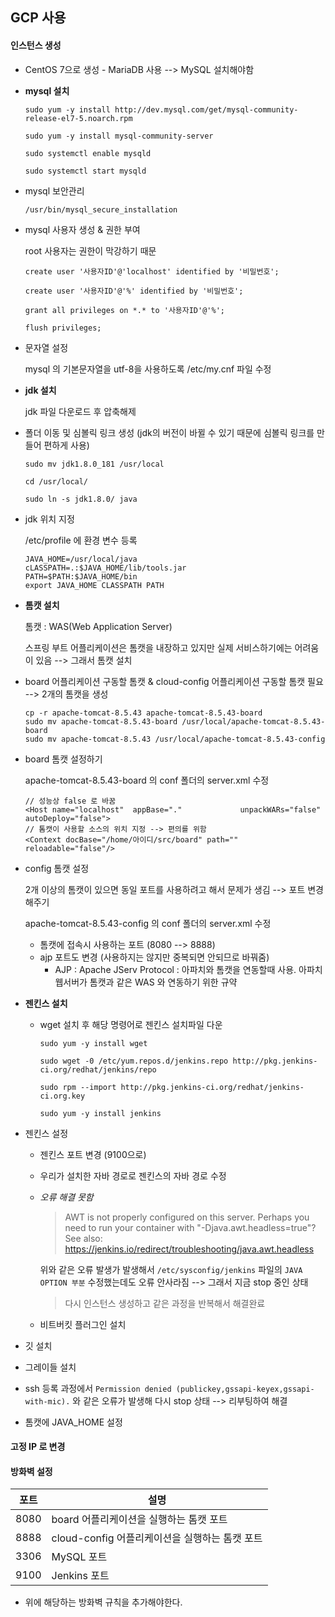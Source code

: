 ## GCP 사용

#### 인스턴스 생성

- CentOS 7으로 생성 - MariaDB 사용 --> MySQL  설치해야함 



- **mysql 설치** 

  `sudo yum -y install http://dev.mysql.com/get/mysql-community-release-el7-5.noarch.rpm`

  `sudo yum -y install mysql-community-server`

  `sudo systemctl enable mysqld`

  `sudo systemctl start mysqld`

- mysql 보안관리 

  `/usr/bin/mysql_secure_installation`

- mysql 사용자 생성 & 권한 부여 

  root 사용자는 권한이 막강하기 때문 

  `create user '사용자ID'@'localhost' identified by '비밀번호';`

  `create user '사용자ID'@'%' identified by '비밀번호';`

  `grant all privileges on *.* to '사용자ID'@'%';`

  `flush privileges;`

- 문자열 설정 

  mysql 의 기본문자열을 utf-8을 사용하도록 /etc/my.cnf 파일 수정 



- **jdk 설치**

  jdk 파일 다운로드 후 압축해제

- 폴더 이동 및 심볼릭 링크 생성 (jdk의 버전이 바뀔 수 있기 때문에 심볼릭 링크를 만들어 편하게 사용)

  `sudo mv jdk1.8.0_181 /usr/local`

  `cd /usr/local/`

  `sudo ln -s jdk1.8.0/ java`

- jdk 위치 지정

  /etc/profile 에 환경 변수 등록 

  ```
  JAVA_HOME=/usr/local/java
  cLASSPATH=.:$JAVA_HOME/lib/tools.jar
  PATH=$PATH:$JAVA_HOME/bin
  export JAVA_HOME CLASSPATH PATH
  ```

  

- **톰캣 설치**

  톰캣 : WAS(Web Application Server)

  스프링 부트 어플리케이션은 톰캣을 내장하고 있지만 실제 서비스하기에는 어려움이 있음 --> 그래서 톰캣 설치

- board 어플리케이션 구동할 톰캣 & cloud-config 어플리케이션 구동할 톰캣 필요 --> 2개의 톰캣을 생성 

  ```
  cp -r apache-tomcat-8.5.43 apache-tomcat-8.5.43-board
  sudo mv apache-tomcat-8.5.43-board /usr/local/apache-tomcat-8.5.43-board
  sudo mv apache-tomcat-8.5.43 /usr/local/apache-tomcat-8.5.43-config
  ```

- board 톰캣 설정하기 

  apache-tomcat-8.5.43-board 의 conf 폴더의 server.xml 수정 

  ```
  // 성능상 false 로 바꿈 
  <Host name="localhost"  appBase="."             unpackWARs="false" autoDeploy="false">        
  // 톰캣이 사용할 소스의 위치 지정 --> 편의를 위함 
  <Context docBase="/home/아이디/src/board" path="" reloadable="false"/>
  ```

- config 톰캣 설정 

  2개 이상의 톰캣이 있으면 동일 포트를 사용하려고 해서 문제가 생김 --> 포트 변경해주기 

  apache-tomcat-8.5.43-config 의 conf 폴더의 server.xml 수정

  - 톰캣에 접속시 사용하는 포트 (8080 --> 8888)
  - ajp 포트도 변경 (사용하지는 않지만 중복되면 안되므로 바꿔줌) 
    - AJP : Apache JServ Protocol : 아파치와 톰캣을 연동할때 사용. 아파치 웹서버가 톰캣과 같은 WAS 와 연동하기 위한 규약



- **젠킨스 설치**

  - wget 설치 후 해당 명령어로 젠킨스 설치파일 다운

    `sudo yum -y install wget`

    `sudo wget -0 /etc/yum.repos.d/jenkins.repo http://pkg.jenkins-ci.org/redhat/jenkins/repo`

    `sudo rpm --import http://pkg.jenkins-ci.org/redhat/jenkins-ci.org.key`

    `sudo yum -y install jenkins`

- 젠킨스 설정 

  - 젠킨스 포트 변경 (9100으로)

  - 우리가 설치한 자바 경로로 젠킨스의 자바 경로 수정 

  - *오류 해결 못함*

    > AWT is not properly configured on this server. Perhaps you need to run your container with "-Djava.awt.headless=true"? See also: https://jenkins.io/redirect/troubleshooting/java.awt.headless 

    위와 같은 오류 발생가 발생해서 `/etc/sysconfig/jenkins` 파일의 `JAVA OPTION 부분` 수정했는데도 오류 안사라짐  --> 그래서 지금 stop 중인 상태
    
    > 다시 인스턴스 생성하고 같은 과정을 반복해서 해결완료 
  
  - 비트버킷 플러그인 설치
  
- 깃 설치 

- 그레이들 설치 

- ssh 등록 과정에서 `Permission denied (publickey,gssapi-keyex,gssapi-with-mic).` 와 같은 오류가 발생해 다시 stop 상태 --> 리부팅하여 해결 

- 톰캣에 JAVA_HOME 설정

#### 고정 IP 로 변경

#### 방화벽 설정 

| 포트 | 설명                                           |
| ---- | ---------------------------------------------- |
| 8080 | board 어플리케이션을 실행하는 톰캣 포트        |
| 8888 | cloud-config 어플리케이션을 실행하는 톰캣 포트 |
| 3306 | MySQL 포트                                     |
| 9100 | Jenkins 포트                                   |

- 위에 해당하는 방화벽 규칙을 추가해야한다. 



